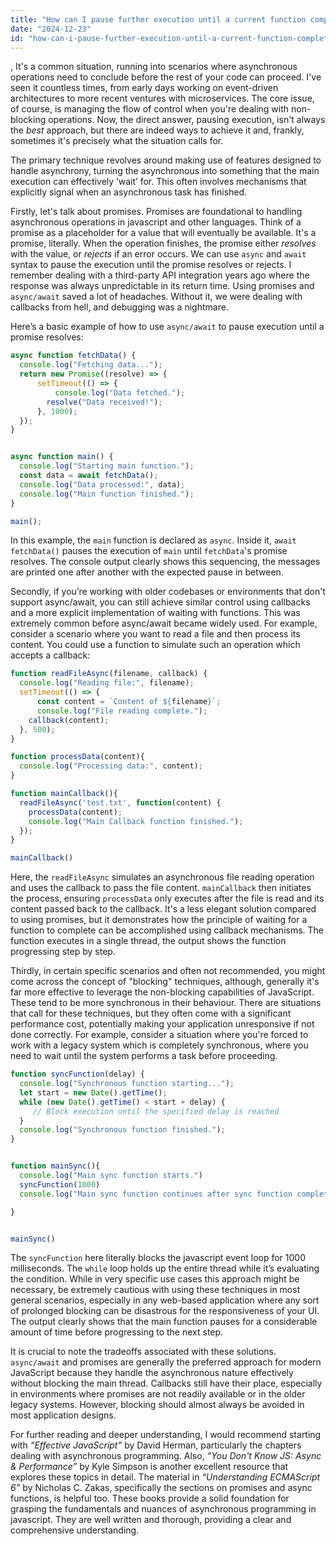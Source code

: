 ```yaml
---
title: "How can I pause further execution until a current function completes?"
date: "2024-12-23"
id: "how-can-i-pause-further-execution-until-a-current-function-completes"
---
```


,  It's a common situation, running into scenarios where asynchronous operations need to conclude before the rest of your code can proceed. I've seen it countless times, from early days working on event-driven architectures to more recent ventures with microservices. The core issue, of course, is managing the flow of control when you're dealing with non-blocking operations. Now, the direct answer, pausing execution, isn't always the *best* approach, but there are indeed ways to achieve it and, frankly, sometimes it's precisely what the situation calls for.

The primary technique revolves around making use of features designed to handle asynchrony, turning the asynchronous into something that the main execution can effectively ‘wait’ for. This often involves mechanisms that explicitly signal when an asynchronous task has finished.

Firstly, let's talk about promises. Promises are foundational to handling asynchronous operations in javascript and other languages. Think of a promise as a placeholder for a value that will eventually be available. It's a promise, literally. When the operation finishes, the promise either *resolves* with the value, or *rejects* if an error occurs. We can use `async` and `await` syntax to pause the execution until the promise resolves or rejects. I remember dealing with a third-party API integration years ago where the response was always unpredictable in its return time. Using promises and `async/await` saved a lot of headaches. Without it, we were dealing with callbacks from hell, and debugging was a nightmare.

Here’s a basic example of how to use `async/await` to pause execution until a promise resolves:

```javascript
async function fetchData() {
  console.log("Fetching data...");
  return new Promise((resolve) => {
      setTimeout(() => {
          console.log("Data fetched.");
        resolve("Data received!");
      }, 1000);
  });
}


async function main() {
  console.log("Starting main function.");
  const data = await fetchData();
  console.log("Data processed:", data);
  console.log("Main function finished.");
}

main();

```

In this example, the `main` function is declared as `async`. Inside it, `await fetchData()` pauses the execution of `main` until `fetchData`'s promise resolves. The console output clearly shows this sequencing, the messages are printed one after another with the expected pause in between.

Secondly, if you’re working with older codebases or environments that don't support async/await, you can still achieve similar control using callbacks and a more explicit implementation of waiting with functions. This was extremely common before async/await became widely used. For example, consider a scenario where you want to read a file and then process its content. You could use a function to simulate such an operation which accepts a callback:

```javascript
function readFileAsync(filename, callback) {
  console.log("Reading file:", filename);
  setTimeout(() => {
      const content = `Content of ${filename}`;
      console.log("File reading complete.");
    callback(content);
  }, 500);
}

function processData(content){
  console.log("Processing data:", content);
}

function mainCallback(){
  readFileAsync('test.txt', function(content) {
    processData(content);
    console.log("Main Callback function finished.");
  });
}

mainCallback()

```

Here, the `readFileAsync` simulates an asynchronous file reading operation and uses the callback to pass the file content. `mainCallback` then initiates the process, ensuring `processData` only executes after the file is read and its content passed back to the callback. It's a less elegant solution compared to using promises, but it demonstrates how the principle of waiting for a function to complete can be accomplished using callback mechanisms. The function executes in a single thread, the output shows the function progressing step by step.

Thirdly, in certain specific scenarios and often not recommended, you might come across the concept of "blocking" techniques, although, generally it's far more effective to leverage the non-blocking capabilities of JavaScript. These tend to be more synchronous in their behaviour. There are situations that call for these techniques, but they often come with a significant performance cost, potentially making your application unresponsive if not done correctly. For example, consider a situation where you're forced to work with a legacy system which is completely synchronous, where you need to wait until the system performs a task before proceeding.

```javascript
function syncFunction(delay) {
  console.log("Synchronous function starting...");
  let start = new Date().getTime();
  while (new Date().getTime() < start + delay) {
     // Block execution until the specified delay is reached
  }
  console.log("Synchronous function finished.");
}


function mainSync(){
  console.log("Main sync function starts.")
  syncFunction(1000)
  console.log("Main sync function continues after sync function completed.")

}


mainSync()
```

The `syncFunction` here literally blocks the javascript event loop for 1000 milliseconds. The `while` loop holds up the entire thread while it’s evaluating the condition. While in very specific use cases this approach might be necessary, be extremely cautious with using these techniques in most general scenarios, especially in any web-based application where any sort of prolonged blocking can be disastrous for the responsiveness of your UI. The output clearly shows that the main function pauses for a considerable amount of time before progressing to the next step.

It is crucial to note the tradeoffs associated with these solutions. `async/await` and promises are generally the preferred approach for modern JavaScript because they handle the asynchronous nature effectively without blocking the main thread. Callbacks still have their place, especially in environments where promises are not readily available or in the older legacy systems. However, blocking should almost always be avoided in most application designs.

For further reading and deeper understanding, I would recommend starting with *“Effective JavaScript”* by David Herman, particularly the chapters dealing with asynchronous programming. Also, *“You Don't Know JS: Async & Performance”* by Kyle Simpson is another excellent resource that explores these topics in detail. The material in *“Understanding ECMAScript 6”* by Nicholas C. Zakas, specifically the sections on promises and async functions, is helpful too. These books provide a solid foundation for grasping the fundamentals and nuances of asynchronous programming in javascript. They are well written and thorough, providing a clear and comprehensive understanding.
